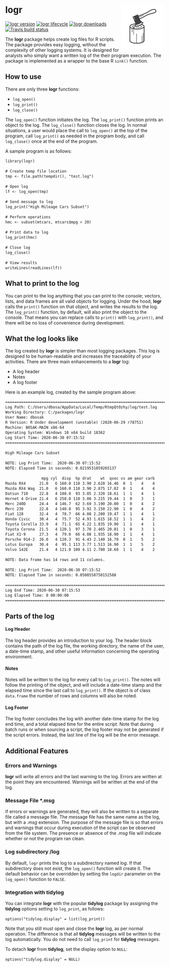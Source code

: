 # logr <img src='man/images/logr.svg' align="right" height="138" />
<!-- badges: start -->

[![logr version](https://www.r-pkg.org/badges/version/logr)](https://cran.r-project.org/package=logr)
[![logr lifecycle](https://img.shields.io/badge/lifecycle-stable-blue.svg)](https://cran.r-project.org/package=logr)
[![logr downloads](https://cranlogs.r-pkg.org/badges/grand-total/logr)](https://cran.r-project.org/package=logr)
[![Travis build status](https://travis-ci.com/dbosak01/logr.svg?branch=master)](https://travis-ci.com/dbosak01/logr)

<!-- badges: end -->
The **logr** package helps create log files for R scripts.  The package 
provides easy logging, without the complexity of other logging systems.  It is 
designed for analysts who simply want a written log of the their program 
execution.  The package is implemented as a wrapper to 
the base R `sink()` function.

## How to use
There are only three **logr** functions:  
  * `log_open()`
  * `log_print()`
  * `log_close()`  

The `log_open()` function initiates the log.  The 
`log_print()` function prints an object to the log.  The `log_close()` function
closes the log.  In normal situations, a user would place the call to 
`log_open()` at the top of the program, call `log_print()` as needed in the 
program body, and call `log_close()` once at the end of the program.

A sample program is as follows:
```
library(logr)

# Create temp file location
tmp <- file.path(tempdir(), "test.log")

# Open log
lf <- log_open(tmp)

# Send message to log
log_print("High Mileage Cars Subset")

# Perform operations
hmc <- subset(mtcars, mtcars$mpg > 20)

# Print data to log
log_print(hmc)

# Close log
log_close()

# View results
writeLines(readLines(lf))

```

## What to print to the log
You can print to the log anything that you can print to the console; vectors,
lists, and data frames are all valid objects for logging.  Under the hood, 
**logr** calls the `print()` function on that object, and writes the results 
to the log. The `log_print()` function, by default, will also print the 
object to the console. That means you can replace calls to `print()` with 
`log_print()`, and there will be no loss of convenience during development.

## What the log looks like
The log created by **logr** is simpler than most logging packages.  This 
log is designed to be human-readable and increases the traceability of your
activities.  There are three main enhancements to a **logr** log:
  * A log header
  * Notes
  * A log footer

Here is an example log, created by the sample program above:
```
========================================================================= 
Log Path: C:/Users/dbosa/AppData/Local/Temp/RtmpQtOzhy/log/test.log 
Working Directory: C:/packages/logr 
User Name: dbosak 
R Version: R Under development (unstable) (2020-06-29 r78751) 
Machine: BOSAK-MAIN x86-64 
Operating System: Windows 10 x64 build 18362 
Log Start Time: 2020-06-30 07:15:52 
========================================================================= 

High Mileage Cars Subset 

NOTE: Log Print Time:  2020-06-30 07:15:52 
NOTE: Elapsed Time in seconds: 0.0219531059265137 

                mpg cyl  disp  hp drat    wt  qsec vs am gear carb
Mazda RX4      21.0   6 160.0 110 3.90 2.620 16.46  0  1    4    4
Mazda RX4 Wag  21.0   6 160.0 110 3.90 2.875 17.02  0  1    4    4
Datsun 710     22.8   4 108.0  93 3.85 2.320 18.61  1  1    4    1
Hornet 4 Drive 21.4   6 258.0 110 3.08 3.215 19.44  1  0    3    1
Merc 240D      24.4   4 146.7  62 3.69 3.190 20.00  1  0    4    2
Merc 230       22.8   4 140.8  95 3.92 3.150 22.90  1  0    4    2
Fiat 128       32.4   4  78.7  66 4.08 2.200 19.47  1  1    4    1
Honda Civic    30.4   4  75.7  52 4.93 1.615 18.52  1  1    4    2
Toyota Corolla 33.9   4  71.1  65 4.22 1.835 19.90  1  1    4    1
Toyota Corona  21.5   4 120.1  97 3.70 2.465 20.01  1  0    3    1
Fiat X1-9      27.3   4  79.0  66 4.08 1.935 18.90  1  1    4    1
Porsche 914-2  26.0   4 120.3  91 4.43 2.140 16.70  0  1    5    2
Lotus Europa   30.4   4  95.1 113 3.77 1.513 16.90  1  1    5    2
Volvo 142E     21.4   4 121.0 109 4.11 2.780 18.60  1  1    4    2

NOTE: Data frame has 14 rows and 11 columns. 

NOTE: Log Print Time:  2020-06-30 07:15:52 
NOTE: Elapsed Time in seconds: 0.0508558750152588 

========================================================================= 
Log End Time: 2020-06-30 07:15:53 
Log Elapsed Time: 0 00:00:00 
=========================================================================  
```

## Parts of the log

#### Log Header
The log header provides an introduction to your log. The header block 
contains the path of the log file, the working directory, the name of the user,
a date-time stamp, and other useful information concerning the 
operating environment.  

#### Notes
Notes will be written to the log for every call to `log_print()`. The notes 
will follow the printing of the object, and will include a date-time stamp
and the elapsed time since the last call to `log_print()`. If the object
is of class `data.frame` the number of rows and columns will also be noted. 

#### Log Footer
The log footer concludes the log with another date-time stamp for the log
end time, and a total elapsed time for the entire script.  Note that during
batch runs or when sourcing a script, the log
footer may not be generated if the script errors. Instead, the last line of 
the log will be the error message.

## Additional Features

### Errors and Warnings
**logr** will write all errors and the last warning to the log.  Errors are
written at the point they are encountered.  Warnings will be written at the 
end of the log.  

### Message File \*.msg
If errors or warnings are generated, they will also be written to a separate 
file called a message file.  The message file has the same name as the log, 
but with a *.msg* extension.  The purpose of the message file is so that 
errors and warnings that occur during execution of the script can be 
observed from the file system.  The presence or absence of the *.msg* file 
will indicate whether or not the program ran clean.

### Log subdirectory /log
By default, `logr` prints the log to a subdirectory named *log*.  If that 
subdirectory does not exist, the `log_open()` function will create it.  The 
default behavior can be overridden by setting the `logdir` parameter on the
`log_open()` function to `FALSE`.  

### Integration with tidylog
You can integrate **logr** with the popular **tidylog** package by assigning 
the **tidylog** options setting to `log_print`, as follows:

`options("tidylog.display" = list(log_print))`

Note that you still must open and close the **logr** log, as per normal 
operation.  The difference is that all **tidylog** messages will be written
to the log automatically.  You do not need to call `log_print` for **tidylog** 
messages.

To detach **logr** from **tidylog**, set the display option to `NULL`:

`options("tidylog.display" = NULL)`


